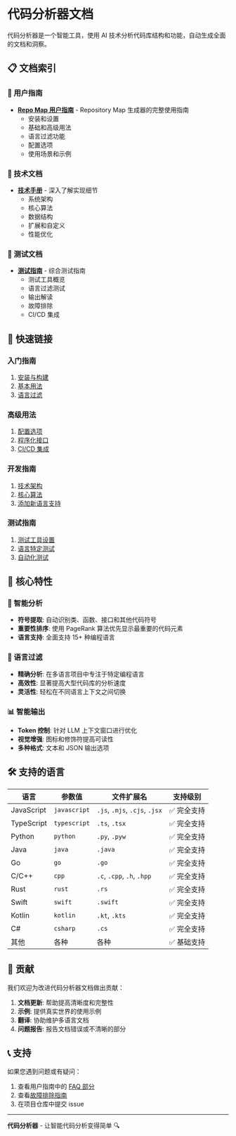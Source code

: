 # 代码分析器文档

代码分析器是一个智能工具，使用 AI 技术分析代码库结构和功能，自动生成全面的文档和洞察。

## 📋 文档索引

### 📖 用户指南

- **[Repo Map 用户指南](repo-map.md)** - Repository Map 生成器的完整使用指南
  - 安装和设置
  - 基础和高级用法
  - 语言过滤功能
  - 配置选项
  - 使用场景和示例

### 🔧 技术文档

- **[技术手册](repo-map-technical.md)** - 深入了解实现细节
  - 系统架构
  - 核心算法
  - 数据结构
  - 扩展和自定义
  - 性能优化

### 🧪 测试文档

- **[测试指南](repo-map-test-guide.md)** - 综合测试指南
  - 测试工具概览
  - 语言过滤测试
  - 输出解读
  - 故障排除
  - CI/CD 集成

## 🚀 快速链接

### 入门指南
1. [安装与构建](repo-map.md#1-安装与构建)
2. [基本用法](repo-map.md#基本用法)
3. [语言过滤](repo-map.md#新功能语言过滤-)

### 高级用法
1. [配置选项](repo-map.md#配置选项)
2. [程序化接口](repo-map.md#程序化接口-api)
3. [CI/CD 集成](repo-map.md#cicd-集成)

### 开发指南
1. [技术架构](repo-map-technical.md#1-技术架构)
2. [核心算法](repo-map-technical.md#3-算法详解)
3. [添加新语言支持](repo-map-technical.md#添加新语言支持)

### 测试指南
1. [测试工具设置](repo-map-test-guide.md#快速开始)
2. [语言特定测试](repo-map-test-guide.md#语言过滤测试)
3. [自动化测试](repo-map-test-guide.md#持续集成)

## 🌟 核心特性

### 🧠 智能分析
- **符号提取**: 自动识别类、函数、接口和其他代码符号
- **重要性排序**: 使用 PageRank 算法优先显示最重要的代码元素
- **语言支持**: 全面支持 15+ 种编程语言

### 🎯 语言过滤
- **精确分析**: 在多语言项目中专注于特定编程语言
- **高效性**: 显著提高大型代码库的分析速度
- **灵活性**: 轻松在不同语言上下文之间切换

### 📊 智能输出
- **Token 控制**: 针对 LLM 上下文窗口进行优化
- **视觉增强**: 图标和修饰符提高可读性
- **多种格式**: 文本和 JSON 输出选项

## 🛠 支持的语言

| 语言 | 参数值 | 文件扩展名 | 支持级别 |
|----------|-----------|----------------|---------------|
| JavaScript | `javascript` | `.js`, `.mjs`, `.cjs`, `.jsx` | ✅ 完全支持 |
| TypeScript | `typescript` | `.ts`, `.tsx` | ✅ 完全支持 |
| Python | `python` | `.py`, `.pyw` | ✅ 完全支持 |
| Java | `java` | `.java` | ✅ 完全支持 |
| Go | `go` | `.go` | ✅ 完全支持 |
| C/C++ | `cpp` | `.c`, `.cpp`, `.h`, `.hpp` | ✅ 完全支持 |
| Rust | `rust` | `.rs` | ✅ 完全支持 |
| Swift | `swift` | `.swift` | ✅ 完全支持 |
| Kotlin | `kotlin` | `.kt`, `.kts` | ✅ 完全支持 |
| C# | `csharp` | `.cs` | ✅ 完全支持 |
| 其他 | 各种 | 各种 | ✅ 基础支持 |

## 🤝 贡献

我们欢迎为改进代码分析器文档做出贡献：

1. **文档更新**: 帮助提高清晰度和完整性
2. **示例**: 提供真实世界的使用示例
3. **翻译**: 协助维护多语言文档
4. **问题报告**: 报告文档错误或不清晰的部分

## 📞 支持

如果您遇到问题或有疑问：

1. 查看用户指南中的 [FAQ 部分](repo-map.md#常见问题-faq)
2. 查看[故障排除指南](repo-map-test-guide.md#故障排除)
3. 在项目仓库中提交 issue

---

**代码分析器** - 让智能代码分析变得简单 🔍 